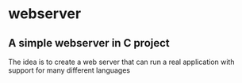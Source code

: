 # webserver

## A simple webserver in C project

The idea is to create a web server that can run a real application with support for many different languages
